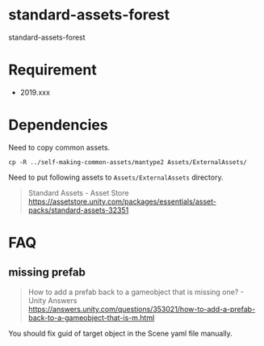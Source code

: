 # standard-assets-forest

standard-assets-forest

# Requirement

 - 2019.xxx

# Dependencies

Need to copy common assets.

```
cp -R ../self-making-common-assets/mantype2 Assets/ExternalAssets/
```

Need to put following assets to `Assets/ExternalAssets` directory.

> Standard Assets - Asset Store  
> https://assetstore.unity.com/packages/essentials/asset-packs/standard-assets-32351

# FAQ

## missing prefab

> How to add a prefab back to a gameobject that is missing one? - Unity Answers  
> https://answers.unity.com/questions/353021/how-to-add-a-prefab-back-to-a-gameobject-that-is-m.html

You should fix guid of target object in the Scene yaml file manually.

